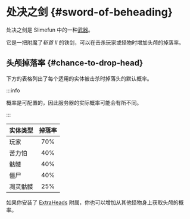 # 处决之剑 {#sword-of-beheading}

处决之剑是 Slimefun 中的一种[武器](/Weapons)。

它是一把附魔了*斩首 II* 的铁剑，可以在击杀玩家或怪物时增加头颅的掉落率。

## 头颅掉落率 {#chance-to-drop-head}

下方的表格列出了每个适用的实体被击杀时掉落头的默认概率。

:::info

概率是可配置的，因此服务器的实际概率可能会有所不同。

:::

| 实体类型     | 掉落率 |
| :-------------- | :---------: |
| 玩家          | 70%         |
| 苦力怕         | 40%         |
| 骷髅        | 40%         |
| 僵尸          | 40%         |
| 凋灵骷髅   | 25%         |

如果你安装了 [ExtraHeads](/Addons#official-addons) 附属，你也可以增加从其他怪物身上获取头颅的概率。
